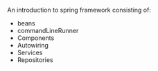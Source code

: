 An introduction to spring framework consisting of:
- beans
- commandLineRunner
- Components
- Autowiring
- Services
- Repositories 
